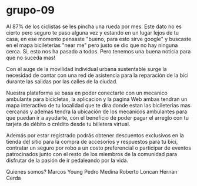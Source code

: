 # grupo-09
Al 87% de los ciclistas se les pincha una rueda por mes. Este dato no es cierto pero seguro te paso alguna vez y estando en un lugar lejos de tu casa, en ese momento pensaste "bueno, para esto sirve google" y buscaste en el mapa bicileterias "near me" pero justo se dio que no hay ninguna cerca. 
Si, esto nos ha pasado a todos. Pero tenemos una buena noticia para que no suceda mas! 

Con el auge de la movilidad individual urbana sustentable surge la necesidad de contar con una red de asistencia para la reparación de la bici durante las salidas por las calles de la ciudad.

Nuestra plataforma se basa en poder conectarte con un mecanico ambulante para bicicletas, la aplicacion y la pagina Web ambas tendran un mapa interactivo de tu localidad que te dira donde estan las bicileterias mas cercanas y ademas tendra la ubicación de los mecanicos ambulantes para que puedan ir a ayudarte, con el beneficio de poder pagar el arreglo con tu tarjeta de débito o crédito desde tu billetera virtual.

Además por estar registrado podrás obtener descuentos exclusivos en la tienda del sitio para la compra de accesorios y respuestos para tu bici, contratar un seguro por robo a un costo preferencial o participar de eventos patrocinados junto con el resto de los miembros de la comunidad para disfrutar de la pasión de ir pedaleando por la vida.

Quienes somos?
    Marcos Young
    Pedro Medina
    Roberto Loncan
    Hernan Cerda